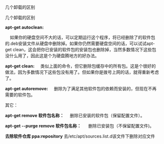 几个卸载的区别

几个卸载的区别

**apt-get autoclean:**

    如果你的硬盘空间不大的话，可以定期运行这个程序，将已经删除了的软件包的.deb安装文件从硬盘中删除掉。如果你仍然需要硬盘空间的话，可以试试apt-get clean，这会把你已安装的软件包的安装包也删除掉，当然多数情况下这些包没什么用了，因此这是个为硬盘腾地方的好办法。

**apt-get clean:**
    类似上面的命令，但它删除包缓存中的所有包。这是个很好的做法，因为多数情况下这些包没有用了。但如果你是拨号上网的话，就得重新考虑了。

**apt-get autoremove:**
    删除为了满足其他软件包的依赖而安装的，但现在不再需要的软件包。

其它：

**apt-get remove 软件包名称：**
    删除已安装的软件包（保留配置文件）。

**apt-get --purge remove 软件包名称：**
     删除已安装包（不保留配置文件)。

**去除软件仓库 ppa:repository**
去/etc/apt/sources.list.d该文件下删除对应文件